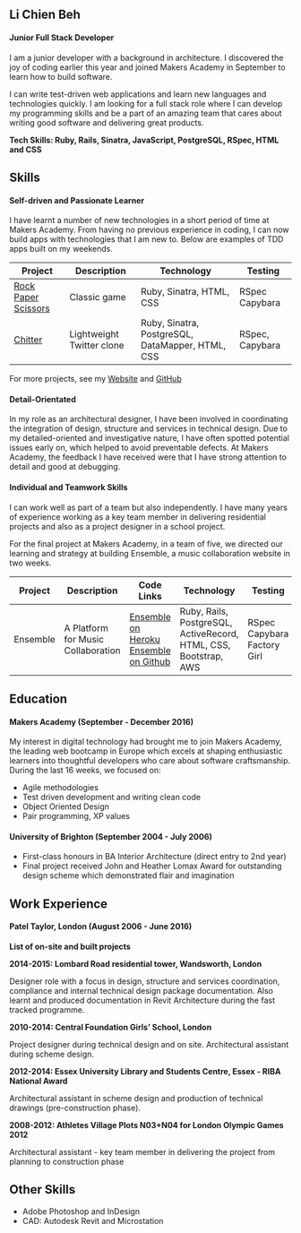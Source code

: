## Li Chien Beh


#### Junior Full Stack Developer

I am a junior developer with a background in architecture. I discovered the joy of coding earlier this year and joined Makers Academy in September to learn how to build software.

I can write test-driven web applications and learn new languages and technologies quickly. I am looking for a full stack role where I can develop my programming skills and be a part of an amazing team that cares about writing good software and delivering great products.

**Tech Skills: Ruby, Rails, Sinatra, JavaScript, PostgreSQL, RSpec, HTML and CSS**

## Skills

#### Self-driven and Passionate Learner

I have learnt a number of new technologies in a short period of time at Makers Academy. From having no previous experience in coding, I can now build apps with technologies that I am new to. Below are examples of TDD apps built on my weekends.    

| Project | Description | Technology | Testing |
| ---     | ---         | ---        | ---     |
| [Rock Paper Scissors](https://github.com/lcbeh/rps-challenge) | Classic game | Ruby, Sinatra, HTML, CSS | RSpec Capybara|
| [Chitter](https://github.com/lcbeh/chitter-challenge)  | Lightweight Twitter clone  | Ruby, Sinatra, PostgreSQL, DataMapper, HTML, CSS | RSpec, Capybara|  

For more projects, see my [Website](https://lcbeh.github.io/) and [GitHub](https://github.com/lcbeh)

#### Detail-Orientated

In my role as an architectural designer, I have been involved in coordinating the integration of design, structure and services in technical design. Due to my detailed-oriented and investigative nature, I have often spotted potential issues early on, which helped to avoid preventable defects. At Makers Academy, the feedback I have received were that I have strong attention to detail and good at debugging.

#### Individual and Teamwork Skills

I can work well as part of a team but also independently. I have many years of experience working as a key team member in delivering residential projects and also as a project designer in a school project.

For the final project at Makers Academy, in a team of five, we directed our learning and strategy at building Ensemble, a music collaboration website in two weeks.


| Project | Description | Code Links | Technology | Testing |
| ---     | ---         | ---        | ---     | --- |
| Ensemble | A Platform for Music Collaboration | [Ensemble on Heroku](https://ensemble-app.herokuapp.com/)  [Ensemble on Github](https://github.com/ensemble-team/ensemble)| Ruby, Rails, PostgreSQL, ActiveRecord, HTML, CSS, Bootstrap, AWS | RSpec Capybara Factory Girl|


## Education
#### Makers Academy (September - December 2016)

My interest in digital technology had brought me to join Makers Academy, the leading web bootcamp in Europe which excels at shaping enthusiastic learners into thoughtful developers who care about software craftsmanship. During the last 16 weeks,  we focused on:

- Agile methodologies
- Test driven development and writing clean code
- Object Oriented Design
- Pair programming, XP values


#### University of Brighton (September 2004 - July 2006)
- First-class honours in BA Interior Architecture (direct entry to 2nd year)
- Final project received John and Heather Lomax Award for outstanding design scheme which demonstrated flair and imagination


## Work Experience

#### Patel Taylor, London (August 2006 - June 2016)


**List of on-site and built projects**


**2014-2015: Lombard Road residential tower, Wandsworth, London**

Designer role with a focus in design, structure and services coordination, compliance and internal technical design package documentation. Also learnt and produced documentation in Revit Architecture during the fast tracked programme.



**2010-2014: Central Foundation Girls’ School, London**

Project designer during technical design and on site. Architectural assistant during scheme design.



**2012-2014: Essex University Library and Students Centre, Essex - RIBA National Award**


Architectural assistant in scheme design and production of technical drawings (pre-construction phase).


**2008-2012: Athletes Village Plots N03+N04 for London Olympic Games 2012**

Architectural assistant - key team member in delivering the project from planning to construction phase



## Other Skills
- Adobe Photoshop and InDesign
- CAD: Autodesk Revit and Microstation
